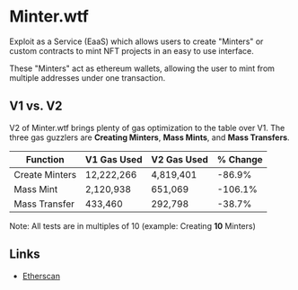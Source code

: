 # Minter.wtf

Exploit as a Service (EaaS) which allows users to create "Minters" or custom contracts to mint NFT projects in an easy to use interface.

These "Minters" act as ethereum wallets, allowing the user to mint from multiple addresses under one transaction.
## V1 vs. V2

V2 of Minter.wtf brings plenty of gas optimization to the table over V1. The three gas guzzlers are **Creating Minters**, **Mass Mints**, and **Mass Transfers**.


| Function             | V1 Gas Used                                                               | V2 Gas Used                                                                | % Change                                                                |
| ----------------- | ------------------------------------------------------------------ | ------------------------------------------------------------------ | ------------------------------------------------------------------ |
| Create Minters | 12,222,266 | 4,819,401 | -86.9% |
| Mass Mint | 2,120,938 | 651,069 | -106.1% |
| Mass Transfer | 433,460 | 292,798 | -38.7% |

Note: All tests are in multiples of 10 (example: Creating **10** Minters)

## Links

 - [Etherscan](https://etherscan.io/address/0x5695201ae931b0f667dc24397015f10bba76fd5e)
